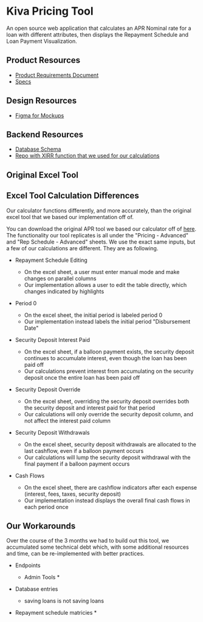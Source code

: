 # Kiva Pricing Tool
An open source web application that calculates an APR Nominal rate for a loan with different attributes, then displays the Repayment Schedule and Loan Payment Visualization.

## Product Resources
* [Product Requirements Document](https://docs.google.com/document/d/1Rw6Q8YMIpvYFXR3eStdTVT4iZXMpR7En3_yg677VgjE/edit?usp=sharing)
* [Specs](https://docs.google.com/document/d/1zMf_uEDGpe6eoqfaJvVP6mnb-Vbvo_sfcE4FaL2NWB8/edit?usp=sharing)

## Design Resources
* [Figma for Mockups](https://www.figma.com/file/0jmf44vrazZ8C2vkTCwnroMF/Kiva)

## Backend Resources
* [Database Schema](https://github.com/hack4impact-uiuc/kiva-pricing-tool/blob/master/api_docs.md)
* [Repo with XIRR function that we used for our calculations](https://github.com/peliot/XIRR-and-XNPV)

## Original Excel Tool


## Excel Tool Calculation Differences
Our calculator functions differently, and more accurately, than the original excel tool that we based our implementation off of.

You can download the original APR tool we based our calculator off of [here](/docs/APR_Excel_Tool.xlsm). The functionality our tool replicates is all under the "Pricing - Advanced" and "Rep Schedule - Advanced" sheets. We use the exact same inputs, but a few of our calculations are different. They are as following. 

* Repayment Schedule Editing
    * On the excel sheet, a user must enter manual mode and make changes on parallel columns
    * Our implementation allows a user to edit the table directly, which changes indicated by highlights

* Period 0
    * On the excel sheet, the initial period is labeled period 0
    * Our implementation instead labels the initial period "Disbursement Date"

* Security Deposit Interest Paid
    * On the excel sheet, if a balloon payment exists, the security deposit continues to accumulate interest, even though the loan has been paid off
    * Our calculations prevent interest from accumulating on the security deposit once the entire loan has been paid off
   
* Security Deposit Override
    * On the excel sheet, overriding the security deposit overrides both the security deposit and interest paid for that period
    * Our calculations will only override the security deposit column, and not affect the interest paid column
   
* Security Deposit Withdrawals
    * On the excel sheet, security deposit withdrawals are allocated to the last cashflow, even if a balloon payment occurs
    * Our calculations will lump the security deposit withdrawal with the final payment if a balloon payment occurs
   
* Cash Flows
    * On the excel sheet, there are cashflow indicators after each expense (interest, fees, taxes, security deposit)
    * Our implementation instead displays the overall final cash flows in each period once

## Our Workarounds
Over the course of the 3 months we had to build out this tool, we accumulated some technical debt which, with some additional resources and time, can be re-implemented with better practices.

* Endpoints
    * Admin Tools
        *

* Database entries
    * saving loans is not saving loans

* Repayment schedule matricies
    * 
  
